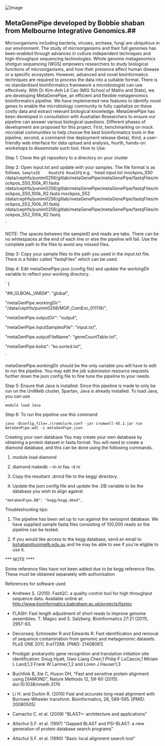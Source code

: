 ![Image](../logo/mgp_logo_cut.png?raw=true)

## MetaGenePipe developed by Bobbie shaban from Melbourne Integrative Genomics.##

Microorganisms including bacteria, viruses, archaea, fungi are ubiquitous in our environment. The study of microorganisms and their full genomes has been enabled through advances in culture independent techniques and high-throughput sequencing technologies. Whole genome metagenomics shotgun sequencing (WGS) empowers researchers to study biological functions of microorganisms, and how their presence affect human disease or a specific ecosystem. However, advanced and novel bioinformatics techniques are required to process the data into a suitable format. There is no standardised bioinformatics framework a microbiologist can use effectively.
With Dr Kim-Anh Lê Cao (MIG School of Maths and Stats), we are developing MetaGenePipe, an efficient and flexible metagenomics bioinformatics pipeline. We have implemented new features to identify novel genes to enable the microbiology community to fully capitalize on these costly data and extract relevant biological knowledge. MetaGenePipe has been developed in consultation with Australian Researchers to ensure our pipeline can answer various biological questions.
Different phases of development are proposed for this project. First, benchmarking on mock microbial communities to help choose the best bioinformatics tools in the pipeline, second, a command-line deployment release (beta), third, a user-friendly web interface for data upload and analysis, fourth, hands-on workshops to disseminate such tool.
How to Use:

Step 1:
Clone the git repository to a directory on your cluster

Step 2: 
Open input.txt and update with your samples. The file format is as follows.
`
SampleID    Read1FQ Read2FQ
`
e.g.
`
head input.txt
mockpos_S50     /data/cephfs/punim0256/gitlab/metaGenePipe/metaGenePipe/fastqFiles/mockpos_S50_100k_R1.fasta    /data/cephfs/punim0256/gitlab/metaGenePipe/metaGenePipe/fastqFiles/mockpos_S50_100k_R2.fasta
mockpos_S52     /data/cephfs/punim0256/gitlab/metaGenePipe/metaGenePipe/fastqFiles/mockpos_S52_100k_R1.fastq    /data/cephfs/punim0256/gitlab/metaGenePipe/metaGenePipe/fastqFiles/mockpos_S52_100k_R2.fastq

`

NOTE: The spaces between the sampleID and reads are tabs. There can be no whitespaces at the end of each line or else the pipeline will fail.
Use the complete path to the files to avoid any missed files.

Step 3:
Copy your sample files to the path you used in the input.txt file. There is a folder called "fastqFiles" which can be used. 

Step 4: 
Edit metaGenePipe.json (config file) and update the workingDir variable to reflect your working directory.

`
{

"##_GLBOAL_VARS#": "global",

  "metaGenPipe.workingDir": "/data/cephfs/punim0256/MGP_ComEnc_011119/",
  
  "metaGenPipe.outputDir": "output",
  
  "metaGenPipe.inputSamplesFile": "input.txt",
  
  "metaGenPipe.outputFileName": "geneCountTable.txt",
  
  "metaGenPipe.kolist": "ko.sorted.txt",
  
`

metaGenePipe.workingDir should be the only variable you will have to edit to run the pipeline. You may edit the job submission resource requests further down the json config file to fine tune the pipeline to your needs.

Step 5:
Ensure that Java is installed. Since this pipeline is made to only be run on the UniMelb cluster, Spartan, Java is already installed. To load Java, you can use

`
module load Java
`

Step 6:
To run the pipeline use this command

`
java -Dconfig.file=./cromslurm.conf -jar cromwell-45.1.jar run metaGenPipe.wdl -i metaGenPipe.json
`

Creating your own database
You may create your own database by obtaining a protein dataset in fasta format. You will need to create a diamond database, and this can be done using the following commands.

1) module load diamond

2) diamond makedb --in nr.faa -d nr

3) Copy the resultant .dmnd file to the kegg/ directory.

4) Update the json config file and update the .DB variable to be the database you wish to align against

`
"metaGenPipe.DB": "kegg/kegg.dmnd",
`

Troubleshooting tips:
1) The pipeline has been set up to run against the swissprot database. We have supplied sample fastq files consisting of 100,000 reads so the pipeline can be tested.

2) If you would like access to the kegg database, send an email to bshaban@unimelb.edu.au and he may be able to see if you're eligble to use it.

*** NOTE ****

Some reference files have not been added due to be kegg reference files. These must be obtained separately with authorisation

References for software used

* Andrews S. (2010). FastQC: a quality control tool for high throughput sequence data. Available online at: http://www.bioinformatics.babraham.ac.uk/projects/fastqc

* FLASH: Fast length adjustment of short reads to improve genome assemblies. T. Magoc and S. Salzberg. Bioinformatics 27:21 (2011), 2957-63.

* Deconseq: Schmieder R and Edwards R: Fast identification and removal of sequence contamination from genomic and metagenomic datasets. PLoS ONE 2011, 6:e17288. [PMID: 21408061]

* Prodigal: prokaryotic gene recognition and translation initiation site identification: Doug Hyatt, Gwo-Liang Chen,1 Philip F LoCascio,1 Miriam L Land,1,3 Frank W Larimer,1,2 and Loren J Hauser1,3

* Buchfink B, Xie C, Huson DH, "Fast and sensitive protein alignment using DIAMOND", Nature Methods 12, 59-60 (2015). doi:10.1038/nmeth.3176

* Li H. and Durbin R. (2010) Fast and accurate long-read alignment with Burrows-Wheeler transform. Bioinformatics, 26, 589-595. [PMID: 20080505]

*  Camacho C. et al. (2009) "BLAST+: architecture and applications"
*  Altschul S.F. et al. (1997) "Gapped BLAST and PSI-BLAST: a new generation of protein database search programs"
*  Altschul S.F. et al. (1990) "Basic local alignment search tool"



